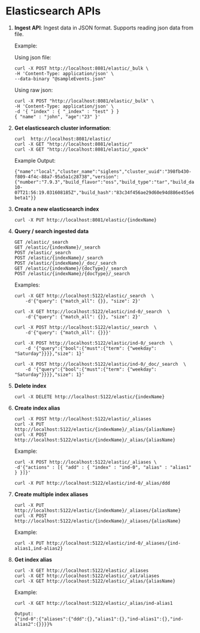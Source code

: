 # Elasticsearch APIs

1. **Ingest API**:
Ingest data in JSON format. Supports reading json data from file.

    Example:

    Using json file:
    ```
    curl -X POST http://localhost:8081/elastic/_bulk \
    -H 'Content-Type: application/json' \
    --data-binary "@sampleEvents.json" 
    ```
    Using raw json:
    ```
    curl -X POST "http://localhost:8081/elastic/_bulk" \
    -H 'Content-Type: application/json' \
    -d '{ "index" : { "_index" : "test" } }
    { "name" : "john", "age":"23" }'
    ```


2. **Get elasticsearch cluster information**:

    ```
    curl  http://localhost:8081/elastic/
    curl -X GET "http://localhost:8081/elastic/"
    curl -X GET "http://localhost:8081/elastic/_xpack"
    ```

    Example Output:
    ```
    {"name":"local","cluster_name":"siglens","cluster_uuid":"398fb430-f809-4f4c-88a7-95a5a1c28738","version":{"number":"7.9.3","build_flavor":"oss","build_type":"tar","build_date":"2021-10-07T21:56:19.031608185Z","build_hash":"83c34f456ae29d60e94d886e455e6a3409bba9ed","build_snapshot":false,"lucene_version":"8.9.0","minimum_wire_compatibility_version":"6.8.0","minimum_index_compatibility_version":"6.0.0-beta1"}}
    ```


3. **Create a new elasticsearch index**

    ```
    curl -X PUT http://localhost:8081/elastic/{indexName}
    ```


4. **Query / search ingested data**

    ```
    GET /elastic/_search
    GET /elastic/{indexName}/_search
    POST /elastic/_search
    POST /elastic/{indexName}/_search
    POST /elastic/{indexName}/_doc/_search
    GET /elastic/{indexName}/{docType}/_search
    POST /elastic/{indexName}/{docType}/_search 
    ```
    Examples:
    ```    
    curl -X GET http://localhost:5122/elastic/_search  \
        -d'{"query": {"match_all": {}}, "size": 2}'

    curl -X GET http://localhost:5122/elastic/ind-0/_search  \
        -d'{"query": {"match_all": {}}, "size": 2}'

    curl -X POST http://localhost:5122/elastic/_search  \
        -d'{"query": {"match_all": {}}}'

    curl -X POST http://localhost:5122/elastic/ind-0/_search  \
        -d '{"query":{"bool":{"must":{"term": {"weekday": "Saturday"}}}},"size": 1}' 

    curl -X POST http://localhost:5122/elastic/ind-0/_doc/_search  \
        -d '{"query":{"bool":{"must":{"term": {"weekday": "Saturday"}}}},"size": 1}' 
    ```


5. **Delete index**

    ```
    curl -X DELETE http://localhost:5122/elastic/{indexName}
    ```


6. **Create index alias**

    ```
    curl -X POST http://localhost:5122/elastic/_aliases 
    curl -X PUT http://localhost:5122/elastic/{indexName}/_alias/{aliasName}
    curl -X POST http://localhost:5122/elastic/{indexName}/_alias/{aliasName}
    ```
    Example:
    ```
    curl -X POST http://localhost:5122/elastic/_aliases \
    -d'{"actions" : [{ "add" : { "index" : "ind-0", "alias" : "alias1" } }]}'

    curl -X PUT http://localhost:5122/elastic/ind-0/_alias/ddd
    ```


7. **Create multiple index aliases**

    ```
    curl -X PUT http://localhost:5122/elastic/{indexName}/_aliases/{aliasName}
    curl -X POST http://localhost:5122/elastic/{indexName}/_aliases/{aliasName}
    ```
    Example:
    ```
    curl -X PUT http://localhost:5122/elastic/ind-0/_aliases/{ind-alias1,ind-alias2}
    ```


8. **Get index alias**

    ```
    curl -X GET http://localhost:5122/elastic/_aliases
    curl -X GET http://localhost:5122/elastic/_cat/aliases
    curl -X GET http://localhost:5122/elastic/_alias/{aliasName}
    ```
    Example:
    ```
    curl -X GET http://localhost:5122/elastic/_alias/ind-alias1

    Output:
    {"ind-0":{"aliases":{"ddd":{},"alias1":{},"ind-alias1":{},"ind-alias2":{}}}}%
    ```